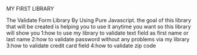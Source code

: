 MY FIRST LIBRARY

The Validate Form Library By Using Pure Javascript.
the goal of this library that will be created is helping you to use it anytime you want so this library will show you 
1:how to use my library to validate text field as first name or last name 
2:how to validate password without any problems via my library
3:how to validate credit card field 
4:how to validate zip code  
